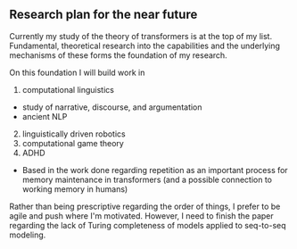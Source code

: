 ## Research plan for the near future


Currently my study of the theory of transformers is at the top of my list. Fundamental, theoretical research into the capabilities and the underlying mechanisms of these forms the foundation of my research.

On this foundation I will build work in 
1. computational linguistics
  - study of narrative, discourse, and argumentation  
  - ancient NLP
2. linguistically driven robotics
3. computational game theory
4. ADHD 
  - Based in the work done regarding repetition as an important process for memory maintenance in transformers (and a possible connection to working memory in humans)


Rather than being prescriptive regarding the order of things, I prefer to be agile and push where I'm motivated. However, I need to finish the paper regarding the lack of Turing completeness of models applied to seq-to-seq modeling.

